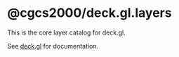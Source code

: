 # @cgcs2000/deck.gl.layers

This is the core layer catalog for deck.gl.

See [deck.gl](http://deck.gl) for documentation.
